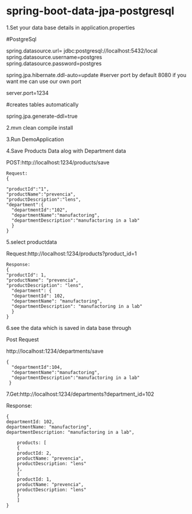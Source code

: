 # spring-boot-data-jpa-postgresql


1.Set your data base details in application.properties 

#PostgreSql

spring.datasource.url= jdbc:postgresql://localhost:5432/local
spring.datasource.username=postgres
spring.datasource.password=postgres

spring.jpa.hibernate.ddl-auto=update
#server port by default 8080 if you want me can use our own port

server.port=1234

#creates tables automatically

spring.jpa.generate-ddl=true

2.mvn clean compile install

3.Run DemoApplication

4.Save Products Data alog with Department data 

POST:http://localhost:1234/products/save

	Request:
	{

	"productId":"1",
	"productName":"prevencia",
	"productDescription":"lens",
	"department":{
	  "departmentId":"102",
	  "departmentName":"manufactoring",
	  "departmentDescription":"manufactoring in a lab"
	  }
	}

5.select productdata

Request:http://localhost:1234/products?product_id=1

    Response:
    {
    "productId": 1,
    "productName": "prevencia",
    "productDescription": "lens",
      "department": {
      "departmentId": 102,
      "departmentName": "manufactoring",
      "departmentDescription": "manufactoring in a lab"
      }
    }
		

6.see the data which is saved in data base through 

Post Request

http://localhost:1234/departments/save

	{
	  "departmentId":104,
	  "departmentName":"manufactoring",
	  "departmentDescription":"manufactoring in a lab"
	 }
 
7.Get:http://localhost:1234/departments?department_id=102

Response:

	{
	departmentId: 102,
	departmentName: "manufactoring",
	departmentDescription: "manufactoring in a lab",

	    products: [
		{
		productId: 2,
		productName: "prevencia",
		productDescription: "lens"
		},
		{
		productId: 1,
		productName: "prevencia",
		productDescription: "lens"
		}
	    ]
	}

